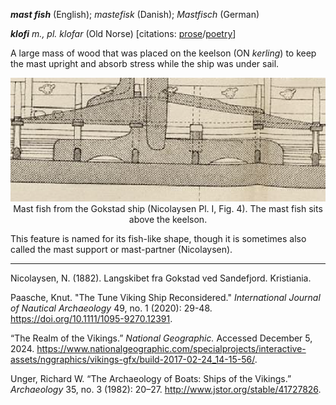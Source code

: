 **_mast fish_** (English); _mastefisk_ (Danish); _Mastfisch_ (German)

_**klofi** m., pl. klofar_ (Old Norse) [citations: [prose](https://onp.ku.dk/onp/onp.php?o44117)/[poetry](https://lexiconpoeticum.org/m.php?p=lemma&i=45381)]

  A large mass of wood that was placed on the keelson (ON _kerling_) to keep the mast upright and absorb stress while the ship was under sail. 

<div align="center">
  
  ![mast fish from Gokstad ship](../images/Kerling_00_Gokstad.png)  
  Mast fish from the Gokstad ship (Nicolaysen Pl. I, Fig. 4). The mast fish sits above the keelson.

</div>
 
This feature is named for its fish-like shape, though it is sometimes also called the mast support or mast-partner (Nicolaysen).

---

  Nicolaysen, N. (1882). Langskibet fra Gokstad ved Sandefjord. Kristiania.

  Paasche, Knut. "The Tune Viking Ship Reconsidered." _International Journal of Nautical Archaeology_ 49, no. 1 (2020): 29-48. https://doi.org/10.1111/1095-9270.12391.

   “The Realm of the Vikings.” _National Geographic._ Accessed December 5, 2024. https://www.nationalgeographic.com/specialprojects/interactive-assets/nggraphics/vikings-gfx/build-2017-02-24_14-15-56/. 

  Unger, Richard W. “The Archaeology of Boats: Ships of the Vikings.” _Archaeology_ 35, no. 3 (1982): 20–27. http://www.jstor.org/stable/41727826.
